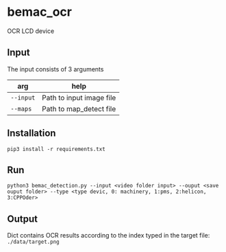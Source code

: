 # bemac_ocr
OCR LCD device

## Input
The input consists of 3 arguments

|arg|help|
|---------|------------------------|
|`--input`|Path to input image file|
|`--maps`|Path to map_detect file|

## Installation
```
pip3 install -r requirements.txt
```
## Run
```
python3 bemac_detection.py --input <video folder input> --ouput <save ouput folder> --type <type devic, 0: machinery, 1:pms, 2:helicon, 3:CPPOder>
```

## Output
Dict contains OCR results according to the index typed in the target file: `./data/target.png`

